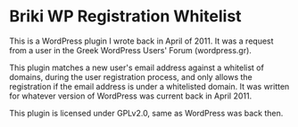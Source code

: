 Briki WP Registration Whitelist
===============================

This is a WordPress plugin I wrote back in April of 2011. It was a request
from a user in the Greek WordPress Users' Forum (wordpress.gr).

This plugin matches a new user's email address against a whitelist of domains, 
during the user registration process, and only allows the registration if the 
email address is under a whitelisted domain. It was written for whatever 
version of WordPress was current back in April 2011.

This plugin is licensed under GPLv2.0, same as WordPress was back then.
